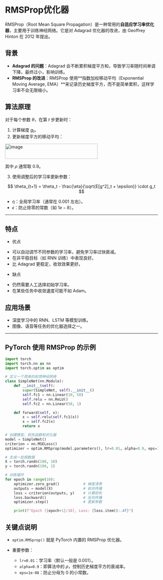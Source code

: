 # RMSProp优化器

RMSProp（Root Mean Square Propagation）是一种常用的**自适应学习率优化器**，主要用于训练神经网络。它是对 Adagrad 优化器的改进，由 Geoffrey Hinton 在 2012 年提出。


## 背景

* **Adagrad 的问题**：Adagrad 会不断累积梯度平方和，导致学习率随时间单调下降，最终过小，影响训练。
* **RMSProp 的改进**：RMSProp 使用\*\*指数加权移动平均（Exponential Moving Average, EMA）\*\*来记录历史梯度平方，而不是简单累积，这样学习率不会无限缩小。


## 算法原理

对于每个参数 $\theta$，在第 $t$ 步更新时：

1. 计算梯度 $g_t$。
2. 更新梯度平方的移动平均：

<img width="305" height="50" alt="image" src="https://github.com/user-attachments/assets/88440188-10d0-4f98-bb9e-fede2630bfba" />


   其中 $\rho$ 通常取 0.9。
  
3. 使用调整后的学习率更新参数：

$$
\theta_{t+1} = \theta_t - \frac{\eta}{\sqrt{E[g^2]_t + \epsilon}} \cdot g_t
$$

   * $\eta$：全局学习率（通常在 0.001 左右）。
   * $\epsilon$：防止除零的常数（如 $1e-8$）。

---

## 特点

- 优点

* 可以自动调节不同参数的学习率，避免学习率过快衰减。
* 在非平稳目标（如 RNN 训练）中表现良好。
* 比 Adagrad 更稳定，收敛效果更好。

- 缺点

* 仍然需要人工选择初始学习率。
* 在某些任务中收敛速度可能不如 Adam。



## 应用场景

* 深度学习中的 RNN、LSTM 等模型训练。
* 图像、语音等任务的优化器选择之一。

---

## PyTorch 使用 RMSProp 的示例

```python
import torch
import torch.nn as nn
import torch.optim as optim

# 定义一个简单的前馈神经网络
class SimpleNet(nn.Module):
    def __init__(self):
        super(SimpleNet, self).__init__()
        self.fc1 = nn.Linear(10, 50)
        self.relu = nn.ReLU()
        self.fc2 = nn.Linear(50, 1)

    def forward(self, x):
        x = self.relu(self.fc1(x))
        x = self.fc2(x)
        return x

# 创建模型、损失函数和优化器
model = SimpleNet()
criterion = nn.MSELoss()
optimizer = optim.RMSprop(model.parameters(), lr=0.01, alpha=0.9, eps=1e-08)

# 生成一些假数据
X = torch.randn(100, 10)
y = torch.randn(100, 1)

# 训练循环
for epoch in range(10):
    optimizer.zero_grad()           # 梯度清零
    outputs = model(X)              # 前向传播
    loss = criterion(outputs, y)    # 计算损失
    loss.backward()                 # 反向传播
    optimizer.step()                # 更新参数

    print(f"Epoch [{epoch+1}/10], Loss: {loss.item():.4f}")
```

## 关键点说明

* `optim.RMSprop()` 就是 PyTorch 内置的 RMSProp 优化器。
* 重要参数：

  * `lr=0.01`：学习率（默认一般是 0.001）。
  * `alpha=0.9`：即算法中的 $\rho$，控制历史梯度平方的衰减率。
  * `eps=1e-08`：防止分母为 0 的小常数。



